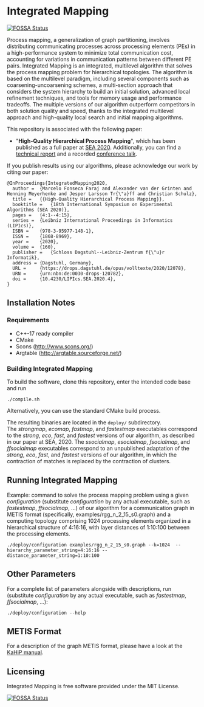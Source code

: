 # Integrated Mapping
[![FOSSA Status](https://app.fossa.com/api/projects/git%2Bgithub.com%2FKaHIP%2FIntegratedMapping.svg?type=shield)](https://app.fossa.com/projects/git%2Bgithub.com%2FKaHIP%2FIntegratedMapping?ref=badge_shield)


Process mapping, a generalization of graph partitioning, involves distributing communicating processes across processing elements (PEs) in a high-performance system to minimize total communication cost, accounting for variations in communication patterns between different PE pairs.
Integrated Mapping is an integrated, multilevel algorithm that solves the process mapping problem for hierarchical topologies.
The algorithm is based on the multilevel paradigm, including several components such as coarsening-uncoarsening schemes, a multi-section approach that considers the system hierarchy to build an initial solution, advanced local refinement techniques, and tools for memory usage and performance tradeoffs.
The multiple versions of our algorithm outperform competitors in both solution quality and speed, thanks to the integrated multilevel approach and high-quality local search and initial mapping algorithms.


This repository is associated with the following paper:

 - "**High-Quality Hierarchical Process Mapping**", which has been published as a full paper at [SEA 2020](https://doi.org/10.4230/LIPIcs.SEA.2020.4). 
Additionally, you can find a [technical report](https://arxiv.org/pdf/2001.07134.pdf) and a recorded [conference talk](https://www.youtube.com/watch?v=w6obynlr4xg).

If you publish results using our algorithms, please acknowledge our work by citing our paper:

```
@InProceedings{IntegratedMapping2020,
  author =	{Marcelo Fonseca Faraj and Alexander van der Grinten and Henning Meyerhenke and Jesper Larsson Tr{\"a}ff and Christian Schulz},
  title =	{{High-Quality Hierarchical Process Mapping}},
  booktitle =	{18th International Symposium on Experimental Algorithms (SEA 2020)},
  pages =	{4:1--4:15},
  series =	{Leibniz International Proceedings in Informatics (LIPIcs)},
  ISBN =	{978-3-95977-148-1},
  ISSN =	{1868-8969},
  year =	{2020},
  volume =	{160},
  publisher =	{Schloss Dagstuhl--Leibniz-Zentrum f{\"u}r Informatik},
  address =	{Dagstuhl, Germany},
  URL =		{https://drops.dagstuhl.de/opus/volltexte/2020/12078},
  URN =		{urn:nbn:de:0030-drops-120782},
  doi =		{10.4230/LIPIcs.SEA.2020.4},
}
```

## Installation Notes

### Requirements

* C++-17 ready compiler 
* CMake 
* Scons (http://www.scons.org/)
* Argtable (http://argtable.sourceforge.net/)

### Building Integrated Mapping

To build the software, clone this repository, enter the intended code base and run
```shell
./compile.sh
```

Alternatively, you can use the standard CMake build process.

The resulting binaries are located in the `deploy/` subdirectory.       
The *strongmap*, *ecomap*, *fastmap*, and *fastestmap* executables correspond to the *strong*, *eco*, *fast*, and *fastest* versions of our algorithm, as described in our paper at SEA, 2020. 
The *ssocialmap*, *esocialmap*, *fsocialmap*, and *ffsocialmap* executables correspond to an unpublished adaptation of the *strong*, *eco*, *fast*, and *fastest* versions of our algorithm, in which the contraction of matches is replaced by the contraction of clusters. 


## Running Integrated Mapping

Example: command to solve the process mapping problem using a given *configuration* (substitute *configuration* by any actual executable, such as *fastestmap*, *ffsocialmap*, ...) of our algorithm for a communication graph in METIS format (specifically, examples/rgg_n_2_15_s0.graph) and a computing topology comprising 1024 processing elements organized in a hierarchical structure of 4:16:16, with layer distances of 1:10:100 between the processing elements.

```shell
./deploy/configuration examples/rgg_n_2_15_s0.graph --k=1024  --hierarchy_parameter_string=4:16:16 --distance_parameter_string=1:10:100
```

## Other Parameters

For a complete list of parameters alongside with descriptions, run (substitute *configuration* by any actual executable, such as *fastestmap*, *ffsocialmap*, ...):

```shell
./deploy/configuration --help
```

## METIS Format

For a description of the graph METIS format, please have a look at the [KaHiP manual](https://github.com/KaHIP/KaHIP/raw/master/manual/kahip.pdf).

## Licensing

Integrated Mapping is free software provided under the MIT License.



[![FOSSA Status](https://app.fossa.com/api/projects/git%2Bgithub.com%2FKaHIP%2FIntegratedMapping.svg?type=large)](https://app.fossa.com/projects/git%2Bgithub.com%2FKaHIP%2FIntegratedMapping?ref=badge_large)